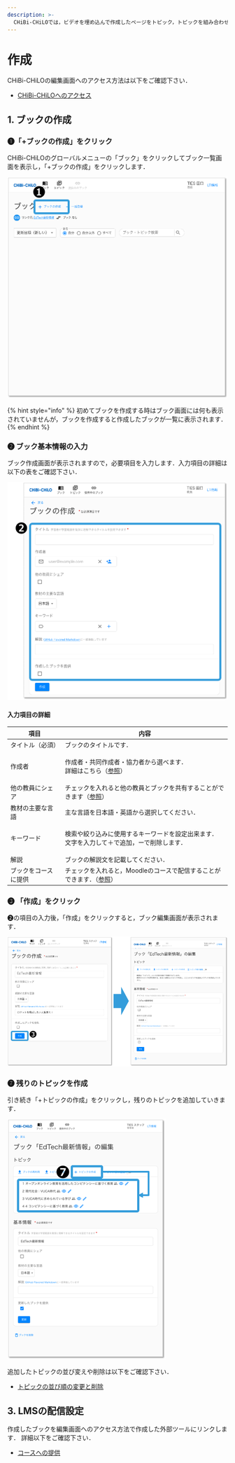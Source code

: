 ```yaml
---
description: >-
  CHiBi-CHiLOでは，ビデオを埋め込んで作成したページをトピック，トピックを組み合わせてまとめたページをブックと呼びます．ここでは，まずブックを作成し，ブックからトピックを追加していく方法を説明します．
---
```


# 作成

CHiBi-CHiLOの編集画面へのアクセス方法は以下をご確認下さい．

* [CHiBi-CHiLOへのアクセス](start/access.md)

## 1. ブックの作成

### ❶「+ブックの作成」をクリック

CHiBi-CHiLOのグローバルメニューの「ブック」をクリックしてブック一覧画面を表示し，「+ブックの作成」をクリックします．

![](<../../.gitbook/assets/image (58).png>)

{% hint style="info" %}
初めてブックを作成する時はブック画面には何も表示されていませんが，ブックを作成すると作成したブックが一覧に表示されます．
{% endhint %}

### ❷ ブック基本情報の入力

ブック作成画面が表示されますので，必要項目を入力します．入力項目の詳細は以下の表をご確認下さい．

![](<../../.gitbook/assets/image (283).png>)

#### 入力項目の詳細

| 項目         | 内容                                                                    |
| ---------- | --------------------------------------------------------------------- |
| タイトル（必須）   | ブックのタイトルです．                                                           |
| 作成者        | <p>作成者・共同作成者・協力者から選べます．<br>詳細はこちら（[参照](../creator.md")） |
| 他の教員にシェア   | チェックを入れると他の教員とブックを共有することができます（[参照](share.md)）                 |
| 教材の主要な言語   | 主な言語を日本語・英語から選択してください．                                                |
| キーワード      | <p>検索や絞り込みに使用するキーワードを設定出来ます．<br>文字を入力して＋で追加，ーで削除します．</p>              |
| 解説         | ブックの解説文を記載してください．                                                     |
| ブックをコースに提供 | チェックを入れると，Moodleのコースで配信することができます．（[参照](offer.md)）              |

### ❸ 「作成」をクリック

❷の項目の入力後，「作成」をクリックすると，ブック編集画面が表示されます．

![](<../../.gitbook/assets/image (174).png>)

### ❼ 残りのトピックを作成

引き続き「+トピックの作成」をクリックし，残りのトピックを追加していきます．

![](<../../.gitbook/assets/image (118).png>)

追加したトピックの並び変えや削除は以下をご確認下さい．

* [トピックの並び順の変更と削除](operation/book/topic\_management/topic-order.md)

## 3. LMSの配信設定

作成したブックを編集画面へのアクセス方法で作成した外部ツールにリンクします． 詳細以下をご確認下さい．

* [コースへの提供](operation/book/offer.md)
